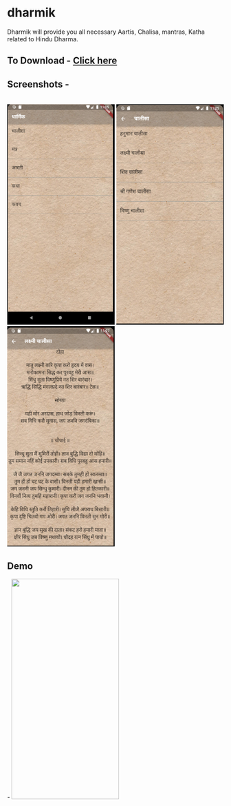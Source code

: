# dharmik

Dharmik will provide you all necessary Aartis, Chalisa, mantras, Katha related to Hindu Dharma. 

## To Download - <a href="https://github.com/ismaan1998/Dharmik/raw/master/app.apk">Click here</a>

<h2> Screenshots -</h2><br>
<div>
<img src="screenshot1.PNG"  width=250, height=512, style="display:inline-block;">
<img src="screenshot2.PNG"  width=250, height=512, style="display:inline-block;">
<img src="screenshot3.PNG"  width=250, height=512, style="display:inline-block;">
</div>

<h2>Demo </h2>-

<img src="video.gif" width=250, height=512> 
